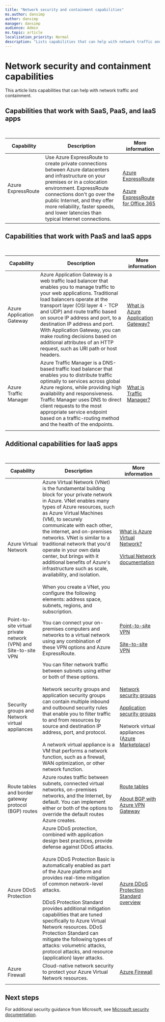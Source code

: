 ```yaml
---
title: "Network security and containment capabilities"
ms.author: dansimp
author: dansimp
manager: dansimp
audience: Admin
ms.topic: article
localization_priority: Normal
description: "Lists capabilities that can help with network traffic and containment."
---
```


# Network security and containment capabilities

This article lists capabilities that can help with network traffic and containment.

## Capabilities that work with SaaS, PaaS, and IaaS apps
<br>


|Capability  |Description |More information  |
|---------|---------|---------|
|Azure ExpressRoute    |Use Azure ExpressRoute to create private connections between Azure datacenters and infrastructure on your premises or in a colocation environment. ExpressRoute connections don't go over the public Internet, and they offer more reliability, faster speeds, and lower latencies than typical Internet connections.       | [Azure ExpressRoute](https://azure.microsoft.com/services/expressroute/) <br> <br>  [Azure ExpressRoute for Office 365](https://docs.microsoft.com/office365/enterprise/azure-expressroute)      |



## Capabilities that work with PaaS and IaaS apps
<br>

|Capability  |Description |More information  |
|---------|---------|---------|
|Azure Application Gateway    |  Azure Application Gateway is a web traffic load balancer that enables you to manage traffic to your web applications. Traditional load balancers operate at the transport layer (OSI layer 4 - TCP and UDP) and route traffic based on source IP address and port, to a destination IP address and port. With Application Gateway, you can make routing decisions based on additional attributes of an HTTP request, such as URI path or host headers.       |[What is Azure Application Gateway?](https://docs.microsoft.com/azure/application-gateway/overview)      |
|Azure Traffic Manager     |Azure Traffic Manager is a DNS-based traffic load balancer that enables you to distribute traffic optimally to services across global Azure regions, while providing high availability and responsiveness. Traffic Manager uses DNS to direct client requests to the most appropriate service endpoint based on a traffic-routing method and the health of the endpoints.         |[What is Traffic Manager?       ](https://docs.microsoft.com/azure/traffic-manager/traffic-manager-overview)  |
|  |         |         |

## Additional capabilities for IaaS apps
<br>

|Capability  |Description |More information  |
|---------|---------|---------|
|Azure Virtual Network    |  Azure Virtual Network (VNet) is the fundamental building block for your private network in Azure. VNet enables many types of Azure resources, such as Azure Virtual Machines (VM), to securely communicate with each other, the internet, and on-premises networks. VNet is similar to a traditional network that you'd operate in your own data center, but brings with it additional benefits of Azure's infrastructure such as scale, availability, and isolation. <br><br> When you create a VNet, you configure the following elements: address space, subnets, regions, and subscription.  |   [What is Azure Virtual Network?](https://docs.microsoft.com/azure/virtual-network/virtual-networks-overview)  <br> <br> [Virtual Network documentation](https://docs.microsoft.com/azure/virtual-network/)    |
|Point-to-site virtual private network (VPN) and Site-to-site VPN     |  You can connect your on-premises computers and networks to a virtual network using any combination of these VPN options and Azure ExpressRoute.       | [Point-to-site VPN](https://docs.microsoft.com/azure/vpn-gateway/vpn-gateway-about-vpngateways?toc=%2fazure%2fvirtual-network%2ftoc.json#P2S) <br> <br> [Site-to-site VPN ](https://docs.microsoft.com/azure/vpn-gateway/vpn-gateway-about-vpngateways?toc=%2fazure%2fvirtual-network%2ftoc.json#s2smulti)       |
|Security groups and Network virtual appliances |  You can filter network traffic between subnets using either or both of these options. <br><br>Network security groups and application security groups can contain multiple inbound and outbound security rules that enable you to filter traffic to and from resources by source and destination IP address, port, and protocol. <br><br> A network virtual appliance is a VM that performs a network function, such as a firewall, WAN optimization, or other network function.       |[Network security groups](https://docs.microsoft.com/azure/virtual-network/security-overview#network-security-groups) <br><br> [Application security groups](https://docs.microsoft.com/azure/virtual-network/security-overview#application-security-groups) <br><br> Network virtual appliances ([Azure Marketplace](https://azuremarketplace.microsoft.com/marketplace/apps/category/networking?page=1&subcategories=appliances))    |
|Route tables and border gateway protocol (BGP) routes   |Azure routes traffic between subnets, connected virtual networks, on-premises networks, and the Internet, by default. You can implement either or both of the options to override the default routes Azure creates.        |  [Route tables](https://docs.microsoft.com/azure/virtual-network/virtual-networks-udr-overview#user-defined) <br><br> [About BGP with Azure VPN Gateway](https://docs.microsoft.com/azure/vpn-gateway/vpn-gateway-bgp-overview?toc=%2fazure%2fvirtual-network%2ftoc.json)       |
|Azure DDoS Protection    |Azure DDoS protection, combined with application design best practices, provide defense against DDoS attacks. <br><br> Azure DDoS Protection Basic is automatically enabled as part of the Azure platform and provides real-time mitigation of common network-level attacks.<br> <br>DDoS Protection Standard provides additional mitigation capabilities that are tuned specifically to Azure Virtual Network resources. DDoS Protection Standard can mitigate the following types of attacks: volumetric attacks, protocol attacks, and resource (application) layer attacks.  |        [Azure DDoS Protection Standard overview](https://docs.microsoft.com/azure/virtual-network/ddos-protection-overview) |
| Azure Firewall |Cloud-native network security to protect your Azure Virtual Network resources.  |       [Azure Firewall](https://azure.microsoft.com/services/azure-firewall/)  |
|  |         |         |

## Next steps
For additional security guidance from Microsoft, see [Microsoft security documentation](https://docs.microsoft.com/security/).